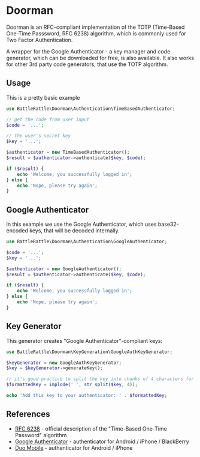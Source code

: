 Doorman
=======

Doorman is an RFC-compliant implementation of the TOTP (Time-Based One-Time Passsword, RFC 6238)
algorithm, which is commonly used for Two Factor Authentication.

A wrapper for the Google Authenticator - a key manager and code generator,
which can be downloaded for free, is also available. It also works for other
3rd party code generators, that use the TOTP algorithm.

Usage
-----
This is a pretty basic example
```php
use BattleRattle\Doorman\Authentication\TimeBasedAuthenticator;

// get the code from user input
$code = '...';

// the user's secret key
$key = '...';

$authenticator = new TimeBasedAuthenticator();
$result = $authenticator->authenticate($key, $code);

if ($result) {
    echo 'Welcome, you successfully logged in';
} else {
    echo 'Nope, please try again';
}
```

Google Authenticator
--------------------
In this example we use the Google Authenticator, which uses base32-encoded keys, that will be decoded internally.
```php
use BattleRattle\Doorman\Authentication\GoogleAuthenticator;

$code = '...';
$key = '...';

$authenticator = new GoogleAuthenticator();
$result = $authenticator->authenticate($key, $code);

if ($result) {
    echo 'Welcome, you successfully logged in';
} else {
    echo 'Nope, please try again';
}
```

Key Generator
-------------
This generator creates "Google Authenticator"-compliant keys:
```php
use BattleRattle\Doorman\KeyGeneration\GoogleAuthKeyGenerator;

$keyGenerator = new GoogleAuthKeyGenerator;
$key = $keyGenerator->generateKey();

// it's good practice to split the key into chunks of 4 characters for better readability
$formattedKey = implode(' ', str_split($key, 4));

echo 'Add this key to your authenticator: ' . $formattedKey;
```

References
----------
* [RFC 6238](https://www.ietf.org/rfc/rfc6238.txt) - official description of the "Time-Based One-Time Password" algorithm
* [Google Authenticator](https://support.google.com/accounts/answer/1066447?hl=de) - authenticator for Android / iPhone / BlackBerry
* [Duo Mobile](http://guide.duosecurity.com/third-party-accounts) - authenticator for Android / iPhone